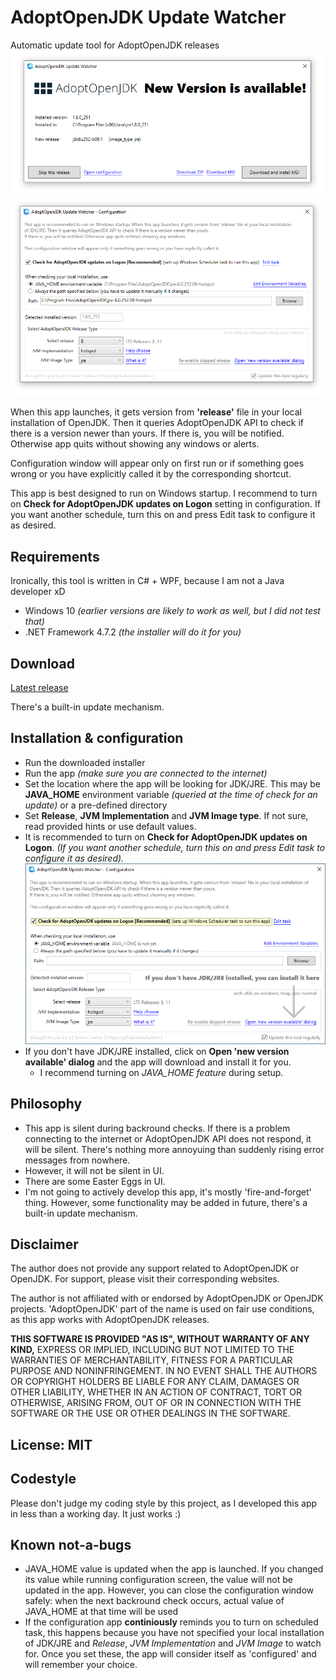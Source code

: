 # AdoptOpenJDK Update Watcher
Automatic update tool for AdoptOpenJDK releases
![Update Dialog](/docs/v1/update_dialog.png?raw=true)
![Config Dialog](/docs/v1/config_dialog.png?raw=true)

When this app launches, it gets version from **'release'** file in your local installation of OpenJDK.
Then it queries AdoptOpenJDK API to check if there is a version newer than yours. 
If there is, you will be notified. Otherwise app quits without showing any windows or alerts.

Configuration window will appear only on first run or if something goes wrong or you have explicitly called it by the corresponding shortcut.

This app is best designed to run on Windows startup. I recommend to turn on **Check for AdoptOpenJDK updates on Logon** setting in configuration. If you want another schedule, turn this on and press Edit task to configure it as desired.


## Requirements
Ironically, this tool is written in C# + WPF, because I am not a Java developer xD
* Windows 10 _(earlier versions are likely to work as well, but I did not test that)_
* .NET Framework 4.7.2 _(the installer will do it for you)_

## Download
[Latest release](https://github.com/tushev/aojdk-updatewatcher/releases)

There's a built-in update mechanism.

## Installation & configuration
* Run the downloaded installer
* Run the app _(make sure you are connected to the internet)_
* Set the location where the app will be looking for JDK/JRE. This may be **JAVA_HOME** environment variable _(queried at the time of check for an update)_ or a pre-defined directory
* Set **Release**, **JVM Implementation** and **JVM Image type**. If not sure, read provided hints or use default values.
* It is recommended to turn on **Check for AdoptOpenJDK updates on Logon**. _(If you want another schedule, turn this on and press Edit task to configure it as desired)._
![First Run](/docs/v1/first_run.png?raw=true)
* If you don't have JDK/JRE installed, click on **Open 'new version available' dialog** and the app will download and install it for you. 
     * I recommend turning on _JAVA_HOME feature_ during setup.


## Philosophy
* This app is silent during backround checks. If there is a problem connecting to the internet or AdoptOpenJDK API does not respond, it will be silent. There's nothing more annoyuing than suddenly rising error messages from nowhere.
* However, it will not be silent in UI.
* There are some Easter Eggs in UI.
* I'm not going to actively develop this app, it's mostly 'fire-and-forget' thing. However, some functionality may be added in future, there's a built-in update mechanism.

## Disclaimer
The author does not provide any support related to AdoptOpenJDK or OpenJDK. 
For support, please visit their corresponding websites.

The author is not affiliated with or endorsed by AdoptOpenJDK or OpenJDK projects.
'AdoptOpenJDK' part of the name is used on fair use conditions, as this app works with AdoptOpenJDK releases.

**THIS SOFTWARE IS PROVIDED "AS IS", WITHOUT WARRANTY OF ANY KIND,**
EXPRESS OR IMPLIED, INCLUDING BUT NOT LIMITED TO THE WARRANTIES OF MERCHANTABILITY, FITNESS FOR A PARTICULAR PURPOSE AND NONINFRINGEMENT. 
IN NO EVENT SHALL THE AUTHORS OR COPYRIGHT HOLDERS BE LIABLE FOR ANY CLAIM, DAMAGES OR OTHER LIABILITY, WHETHER IN AN ACTION OF CONTRACT, TORT OR OTHERWISE, ARISING FROM, OUT OF OR IN CONNECTION WITH THE SOFTWARE OR THE USE OR OTHER DEALINGS IN THE SOFTWARE.

## License: MIT

## Codestyle
Please don't judge my coding style by this project, as I developed this app in less than a working day. It just works :)


## Known not-a-bugs
* JAVA_HOME value is updated when the app is launched. If you changed its value while running configuration screen, the value will not be updated in the app. However, you can close the configuration window safely: when the next backround check occurs, actual value of JAVA_HOME at that time will be used 
* If the configuration app **continiously** reminds you to turn on scheduled task, this happens because you have not specified your local installation of JDK/JRE and *Release*, *JVM Implementation* and *JVM Image* to watch for. Once you set these, the app will consider itself as 'configured' and will remember your choice.
